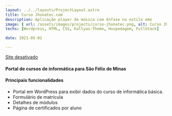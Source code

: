 ```yaml
---
layout: ../../layouts/ProjectLayout.astro
title: Curso Jhonatec.com
description: Aplicação player de música com ênfase no estilo emo
image: { url: /assets/images/projects/curso-jhonatec.png, alt: Curso Jhonatec.com }
techs: [Wordpress, HTML, CSS, Kallyas-Theme, Hospedagem, FullStack]

date: 2021-05-01

---
```

[Site desativado](# "Curso Jhonatec.com") 

#### Portal de cursos de informática para São Félix de Minas

#### Principais funcionalidades
- Portal em WordPress para exibir dados do curso de informática básica.
- Formulário de matrícula
- Detalhes de módulos
- Página de certificados por aluno
